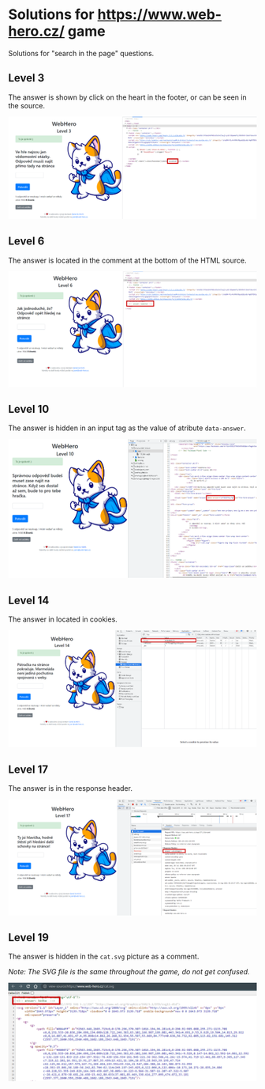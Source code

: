 # Solutions for https://www.web-hero.cz/ game

Solutions for "search in the page" questions.

## Level 3

The answer is shown by click on the heart in the footer, or can be seen in the source.

![Level 3 solution](img/level3.png)

## Level 6

The answer is located in the comment at the bottom of the HTML source.

![Level 6 solution](img/level6.png)

## Level 10

The answer is hidden in an input tag as the value of atribute `data-answer`.

![Level 10 solution](img/level10.png)

## Level 14

The answer in located in cookies.

![Level 14 solution](img/level14.png)

## Level 17

The answer is in the response header.

![Level 17 solution](img/level17.png)

## Level 19

The answer is hidden in the `cat.svg` picture as a comment.

*Note: The SVG file is the same throughout the game, do not get confused.*

![Level 19 solution](img/level19.png)
